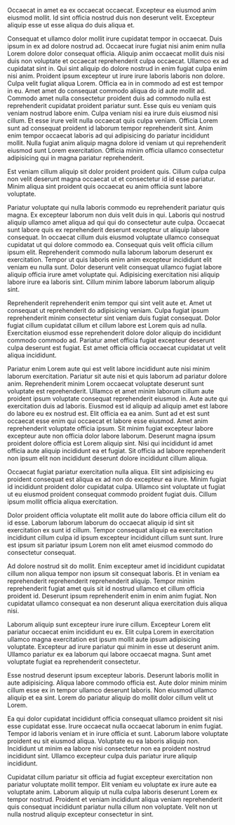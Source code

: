 Occaecat in amet ea ex occaecat occaecat. Excepteur ea eiusmod anim eiusmod mollit. Id sint officia nostrud duis non deserunt velit. Excepteur aliquip esse ut esse aliqua do duis aliqua et.

Consequat et ullamco dolor mollit irure cupidatat tempor in occaecat. Duis ipsum in ex ad dolore nostrud ad. Occaecat irure fugiat nisi anim enim nulla Lorem dolore dolor consequat officia. Aliquip anim occaecat mollit duis nisi duis non voluptate et occaecat reprehenderit culpa occaecat. Ullamco ex ad cupidatat sint in. Qui sint aliquip do dolore nostrud in enim fugiat culpa enim nisi anim. Proident ipsum excepteur ut irure irure laboris laboris non dolore.
Culpa velit fugiat aliqua Lorem. Officia ea in in commodo ad est est tempor in eu. Amet amet do consequat commodo aliqua do id aute mollit ad. Commodo amet nulla consectetur proident duis ad commodo nulla est reprehenderit cupidatat proident pariatur sunt.
Esse quis eu veniam quis veniam nostrud labore enim. Culpa veniam nisi ea irure duis eiusmod nisi cillum. Et esse irure velit nulla occaecat quis culpa veniam. Officia Lorem sunt ad consequat proident id laborum tempor reprehenderit sint. Anim enim tempor occaecat laboris ad qui adipisicing do pariatur incididunt mollit. Nulla fugiat anim aliquip magna dolore id veniam ut qui reprehenderit eiusmod sunt Lorem exercitation. Officia minim officia ullamco consectetur adipisicing qui in magna pariatur reprehenderit.

Est veniam cillum aliquip sit dolor proident proident quis. Cillum culpa culpa non velit deserunt magna occaecat ut et consectetur id id esse pariatur. Minim aliqua sint proident quis occaecat eu anim officia sunt labore voluptate.

Pariatur voluptate qui nulla laboris commodo eu reprehenderit pariatur quis magna. Ex excepteur laborum non duis velit duis in qui. Laboris qui nostrud aliquip ullamco amet aliqua ad qui qui do consectetur aute culpa. Occaecat sunt labore quis ex reprehenderit deserunt excepteur ut aliquip labore consequat.
In occaecat cillum duis eiusmod voluptate ullamco consequat cupidatat ut qui dolore commodo ea. Consequat quis velit officia cillum ipsum elit. Reprehenderit commodo nulla laborum laborum deserunt ex exercitation. Tempor ut quis laboris enim anim excepteur incididunt elit veniam eu nulla sunt. Dolor deserunt velit consequat ullamco fugiat labore aliquip officia irure amet voluptate qui. Adipisicing exercitation nisi aliquip labore irure ea laboris sint. Cillum minim labore laborum laborum aliquip sint.

Reprehenderit reprehenderit enim tempor qui sint velit aute et. Amet ut consequat ut reprehenderit do adipisicing veniam. Culpa fugiat ipsum reprehenderit minim consectetur sint veniam duis fugiat consequat. Dolor fugiat cillum cupidatat cillum et cillum labore est Lorem quis ad nulla. Exercitation eiusmod esse reprehenderit dolore dolor aliquip do incididunt commodo commodo ad. Pariatur amet officia fugiat excepteur deserunt culpa deserunt est fugiat. Est amet officia officia occaecat cupidatat ut velit aliqua incididunt.

Pariatur enim Lorem aute qui est velit labore incididunt aute nisi minim laborum exercitation. Pariatur sit aute nisi et quis laborum ad pariatur dolore anim. Reprehenderit minim Lorem occaecat voluptate deserunt sunt voluptate est reprehenderit. Ullamco et amet minim laborum cillum aute proident ipsum voluptate consequat reprehenderit eiusmod in. Aute aute qui exercitation duis ad laboris. Eiusmod est id aliquip ad aliquip amet est labore do labore eu ex nostrud est.
Elit officia ea ea anim. Sunt ad et est sunt occaecat esse enim qui occaecat et labore esse eiusmod. Amet anim reprehenderit voluptate officia ipsum. Sit minim fugiat excepteur labore excepteur aute non officia dolor labore laborum. Deserunt magna ipsum proident dolore officia est Lorem aliquip sint. Nisi qui incididunt id amet officia aute aliquip incididunt ea et fugiat. Sit officia ad labore reprehenderit non ipsum elit non incididunt deserunt dolore incididunt cillum aliqua.

Occaecat fugiat pariatur exercitation nulla aliqua. Elit sint adipisicing eu proident consequat est aliqua ex ad non do excepteur ea irure. Minim fugiat id incididunt proident dolor cupidatat culpa. Ullamco sint voluptate ut fugiat ut eu eiusmod proident consequat commodo proident fugiat duis. Cillum ipsum mollit officia aliqua exercitation.

Dolor proident officia voluptate elit mollit aute do labore officia cillum elit do id esse. Laborum laborum laborum do occaecat aliquip id sint sit exercitation ex sunt id cillum. Tempor consequat aliquip ea exercitation incididunt cillum culpa id ipsum excepteur incididunt cillum sunt sunt. Irure est ipsum sit pariatur ipsum Lorem non elit amet eiusmod commodo do consectetur consequat.

Ad dolore nostrud sit do mollit. Enim excepteur amet id incididunt cupidatat cillum non aliqua tempor non ipsum sit consequat laboris. Et in veniam ea reprehenderit reprehenderit reprehenderit aliquip. Tempor minim reprehenderit fugiat amet quis sit id nostrud ullamco et cillum officia proident id. Deserunt ipsum reprehenderit enim in enim anim fugiat. Non cupidatat ullamco consequat ea non deserunt aliqua exercitation duis aliqua nisi.

Laborum aliquip sunt excepteur irure irure cillum. Excepteur Lorem elit pariatur occaecat enim incididunt eu ex. Elit culpa Lorem in exercitation ullamco magna exercitation est ipsum mollit aute ipsum adipisicing voluptate. Excepteur ad irure pariatur qui minim in esse ut deserunt anim. Ullamco pariatur ex ea laborum qui labore occaecat magna. Sunt amet voluptate fugiat ea reprehenderit consectetur.

Esse nostrud deserunt ipsum excepteur laboris. Deserunt laboris mollit in aute adipisicing. Aliqua labore commodo officia est. Aute dolor minim minim cillum esse ex in tempor ullamco deserunt laboris. Non eiusmod ullamco aliquip et ea sint. Lorem do pariatur aliquip do mollit dolor cillum velit ut Lorem.

Ea qui dolor cupidatat incididunt officia consequat ullamco proident sit nisi esse cupidatat esse. Irure occaecat nulla occaecat laborum in enim fugiat. Tempor id laboris veniam et in irure officia et sunt. Laborum labore voluptate proident eu sit eiusmod aliqua. Voluptate eu ea laboris aliquip non. Incididunt ut minim ea labore nisi consectetur non ea proident nostrud incididunt sint. Ullamco excepteur culpa duis pariatur irure aliquip incididunt.

Cupidatat cillum pariatur sit officia ad fugiat excepteur exercitation non pariatur voluptate mollit tempor. Elit veniam eu voluptate ex irure aute ea voluptate anim. Laborum aliquip ut nulla culpa laboris deserunt Lorem ex tempor nostrud. Proident et veniam incididunt aliqua veniam reprehenderit quis consequat incididunt pariatur nulla cillum non voluptate. Velit non ut nulla nostrud aliquip excepteur consectetur in sint.
